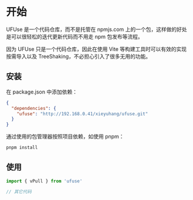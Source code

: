 # 开始

UFUse 是一个代码仓库，而不是托管在 npmjs.com 上的一个包，这样做的好处是可以很轻松的迭代更新代码而不用走 npm 包发布等流程。

因为 UFUse 只是一个代码仓库，因此在使用 Vite 等构建工具时可以有效的实现按需导入以及 TreeShaking，不必担心引入了很多无用的功能。

## 安装

在 package.json 中添加依赖：

```json
{
  "dependencies": {
    "ufuse": "http://192.168.0.41/xieyuhang/ufuse.git"
  }
}
```

通过使用的包管理器按照项目依赖，如使用 pnpm：

```bash
pnpm install
```

## 使用

```ts
import { vPull } from 'ufuse'

// 其它代码
```
